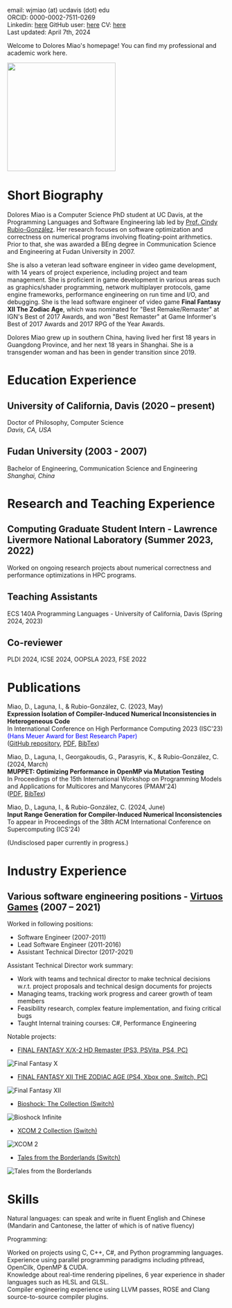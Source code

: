email: wjmiao (at) ucdavis (dot) edu\
ORCID: 0000-0002-7511-0269 \
Linkedin: [here](https://www.linkedin.com/in/dolores-miao-82b4a061/)
GitHub user: [here](https://github.com/doloresmiao/)
CV: [here](miao_CV_resume.pdf) \
Last updated: April 7th, 2024

Welcome to Dolores Miao's homepage! You can find my professional and academic work here.

<img src="photo.jpeg"  width="250" height="250" />

# Short Biography

Dolores Miao is a Computer Science PhD student at UC Davis, at the Programming Languages and Software Engineering lab led by [Prof. Cindy Rubio-González](https://web.cs.ucdavis.edu/~rubio/). Her research focuses on software optimization and correctness on numerical programs involving floating-point arithmetics. Prior to that, she was awarded a BEng degree in Communication Science and Engineering at Fudan University in 2007.

She is also a veteran lead software engineer in video game development, with 14 years of project experience, including project and team management. She is proficient in game development in various areas such as graphics/shader programming, network multiplayer protocols, game engine frameworks, performance engineering on run time and I/O, and debugging. She is the lead software engineer of video game **Final Fantasy XII The Zodiac Age**, which was nominated for "Best Remake/Remaster" at IGN's Best of 2017 Awards, and won "Best Remaster" at Game Informer's Best of 2017 Awards and 2017 RPG of the Year Awards.

Dolores Miao grew up in southern China, having lived her first 18 years in Guangdong Province, and her next 18 years in Shanghai. She is a transgender woman and has been in gender transition since 2019.

# Education Experience

## University of California, Davis (2020 – present)

Doctor of Philosophy, Computer Science\
_Davis, CA, USA_

## Fudan University (2003 - 2007)

Bachelor of Engineering, Communication Science and Engineering\
_Shanghai, China_

# Research and Teaching Experience

## Computing Graduate Student Intern - Lawrence Livermore National Laboratory (Summer 2023, 2022)

Worked on ongoing research projects about numerical correctness and performance optimizations in HPC programs.

## Teaching Assistants

ECS 140A Programming Languages - University of California, Davis (Spring 2024, 2023)

## Co-reviewer

PLDI 2024, ICSE 2024, OOPSLA 2023, FSE 2022

# Publications

Miao, D., Laguna, I., & Rubio-González, C. (2023, May) \
**Expression Isolation of Compiler-Induced Numerical Inconsistencies in Heterogeneous Code** \
In International Conference on High Performance Computing 2023 (ISC'23) \
<span style="color:blue">(Hans Meuer Award for Best Research Paper)</span> \
([GitHub repository](https://github.com/LLNL/Ciel), [PDF](isc23.pdf), [BibTex](isc23.bib))

Miao, D., Laguna, I., Georgakoudis, G., Parasyris, K., & Rubio-González, C. (2024, March) \
**MUPPET: Optimizing Performance in OpenMP via Mutation Testing** \
In Proceedings of the 15th International Workshop on Programming Models and Applications for Multicores and Manycores (PMAM'24) \
([PDF](pmam24.pdf), [BibTex](pmam24.bib))

Miao, D., Laguna, I., & Rubio-González, C. (2024, June) \
**Input Range Generation for Compiler-Induced Numerical Inconsistencies** \
To appear in Proceedings of the 38th ACM International Conference on Supercomputing (ICS'24)

(Undisclosed paper currently in progress.)

# Industry Experience

## Various software engineering positions - [Virtuos Games](http://www.virtuosgames.com) (2007 – 2021)

Worked in following positions: 
* Software Engineer (2007-2011) 
* Lead Software Engineer (2011-2016) 
* Assistant Technical Director (2017-2021) 

Assistant Technical Director work summary:	
 
* Work with teams and technical director to make technical decisions w.r.t. project proposals and technical design documents for projects 
* Managing teams, tracking work progress and career growth of team members 
* Feasibility research, complex feature implementation, and fixing critical bugs 
* Taught Internal training courses: C#, Performance Engineering 

Notable projects: 
 
* [FINAL FANTASY X/X-2 HD Remaster (PS3, PSVita, PS4, PC)](https://finalfantasyxhd.square-enix-games.com/en-us/home/)

![Final Fantasy X](ffx.jpg)

* [FINAL FANTASY XII THE ZODIAC AGE (PS4, Xbox one, Switch, PC)](https://finalfantasyxii.square-enix-games.com/home/?lang=us)

![Final Fantasy XII](ffxii.webp)

* [Bioshock: The Collection (Switch)](https://2k.com/en-US/game/bioshock-the-collection/)

![Bioshock Infinite](bsi.webp)

* [XCOM 2 Collection (Switch)](https://store.2k.com/game/buy-xcom-2-collection)

![XCOM 2](xcom2.webp)

* [Tales from the Borderlands (Switch)](https://borderlands.2k.com/tales-from-the-borderlands/)

![Tales from the Borderlands](tob.jpg)

# Skills

Natural languages: can speak and write in fluent English and Chinese (Mandarin and Cantonese, the latter of which is of native fluency)

Programming: 

Worked on projects using C, C++, C#, and Python programming languages.\
Experience using parallel programming paradigms including pthread, OpenCilk, OpenMP & CUDA.\
Knowledge about real-time rendering pipelines, 6 year experience in shader languages such as HLSL and GLSL.\
Compiler engineering experience using LLVM passes, ROSE and Clang source-to-source compiler plugins.
